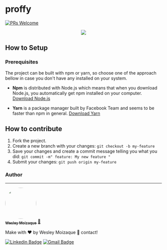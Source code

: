 # proffy

[![PRs Welcome](https://img.shields.io/badge/PRs-welcome-brightgreen.svg?style=flat-square)](http://makeapullrequest.com)

<p align="center"> 
	   <img src="http://img.shields.io/static/v1?label=STATUS&message=UNDER%20DEVELOPMENT&color=RED&style=for-the-badge"/>
</p>

## How to Setup

### Prerequisites

The project can be built with npm or yarn, so choose one of the approach bellow in case you don't have any installed on your system.

* **Npm** is distributed with Node.js which means that when you download Node.js, you automatically get npm installed on your computer. [Download Node.js](https://nodejs.org/en/download/)

* **Yarn** is a package manager built by Facebook Team and seems to be faster than npm in general.  [Download Yarn](https://yarnpkg.com/en/docs/install)

## How to contribute

1. Fork the project.
2. Create a new branch with your changes: `git checkout -b my-feature`
3. Save your changes and create a commit message telling you what you did: `git commit -m" feature: My new feature "`
4. Submit your changes: `git push origin my-feature`

### Author
---
<a href="https://github.com/wesleymsan/">
 <img style="border-radius: 50%;" src="https://avatars3.githubusercontent.com/u/35856035?s=460&u=553ff9e3a1659e9763d7e6f951cc04c473f811cd&v=4" width="100px;" alt=""/>
 <br />
 <sub><b>Wesley Moizaque</b></sub></a> <a href="https://github.com/wesleymsan/" title="Rocketseat">🚀</a>
 
 Make with ❤️ by Wesley Moizaque 👋 contact!
 
[![Linkedin Badge](https://img.shields.io/badge/-Wesley-blue?style=flat-square&logo=Linkedin&logoColor=white&link=https://www.linkedin.com/in/wesley-moizaque-m-santos/)](https://www.linkedin.com/in/wesley-moizaque-m-santos/) 
[![Gmail Badge](https://img.shields.io/badge/-wesleymsan14@gmail.com-c14438?style=flat-square&logo=Gmail&logoColor=white&link=mailto:wesleymsan14@gmail.com)](mailto:wesleymsan14@gmail.com)
